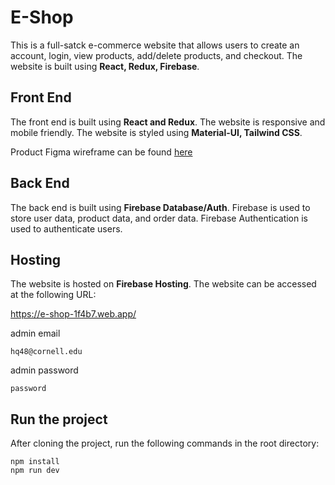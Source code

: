 # E-Shop

This is a full-satck e-commerce website that allows users to create an account, login, view products, add/delete products, and checkout. The website is built using **React, Redux, Firebase**.

## Front End

The front end is built using **React and Redux**. The website is responsive and mobile friendly. The website is styled using **Material-UI, Tailwind CSS**.

Product Figma wireframe can be found [here](https://www.figma.com/file/CI6a6qwYxDQ1NXVA1IHcND/eshop?type=design&node-id=0-1&mode=design&t=3uNDMWPrgdJWm318-0)

## Back End

The back end is built using **Firebase Database/Auth**. Firebase is used to store user data, product data, and order data. Firebase Authentication is used to authenticate users.

## Hosting

The website is hosted on **Firebase Hosting**. The website can be accessed at the following URL:

https://e-shop-1f4b7.web.app/

admin email

```
hq48@cornell.edu
```

admin password

```
password
```
## Run the project
After cloning the project, run the following commands in the root directory:

```
npm install
npm run dev
```
